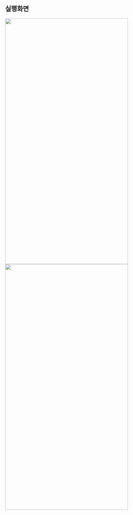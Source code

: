 ## 실행화면

<img src="https://user-images.githubusercontent.com/62470991/185758010-f19219e8-d067-4bf0-961b-fdd5af7ac585.png" width="400" height="800"/>

<img src="https://user-images.githubusercontent.com/62470991/185758036-0e8813c9-af78-4a0a-a1fe-a6c5acceaab1.png" width="400" height="800"/>

